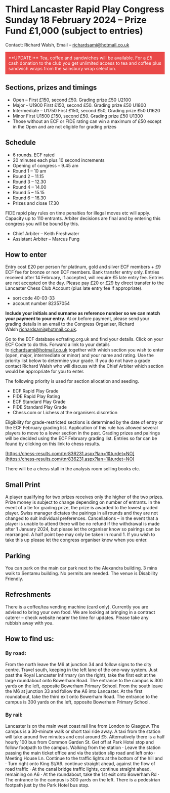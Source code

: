 # Third Lancaster Rapid Play Congress Sunday 18 February 2024 – Prize Fund £1,000 (subject to entries)
Contact: Richard Walsh, Email –
[richardsami@hotmail.co.uk](mailto:richardsami@hotmail.co.uk)

<div style="background-color: #EA4948; color: white; padding: 10px;">
**UPDATE:**
    Tea, coffee and sandwiches will be available.
    For a £5 cash donation to the club you get unlimited access to tea and coffee plus sandwich wraps from the sainsbury wrap selection.
</div>

## Sections, prizes and timings
- Open – First £150, second £50. Grading prize £50 U2100
- Major - U1900 First £150, second £50. Grading prize £50 U1800
- Intermediate – U1750 First £150, second £50, Grading prize £50 U1620
- Minor First U1500 £150, second £50. Grading prize £50 U1300
- Those without an ECF or FIDE rating can win a maximum of £50 except in the Open and are not eligible for grading prizes

## Schedule
- 6 rounds. ECF rated
- 20 minutes each plus 10 second increments
- Opening of congress – 9.45 am
- Round 1 – 10 am
- Round 2 – 11.15
- Round 3 – 12.30
- Round 4 – 14.00
- Round 5 – 15.15
- Round 6 – 16.30
- Prizes and close 17.30

FIDE rapid play rules on time penalties for illegal moves etc will apply. Capacity up to 110 entrants. Arbiter decisions are final and by entering this congress you will be bound by this.

- Chief Arbiter – Keith Freshwater
- Assistant Arbiter – Marcus Fung

## How to enter
Entry cost £20 per person for platinum, gold and silver ECF members + £9 ECF fee for bronze or non ECF members. Bank transfer entry only.
Entries received after 14 February, if accepted, will require £5 late entry fee. Entries are not accepted on the day.
Please pay £20 or £29 by direct transfer to the Lancaster Chess Club Account (plus late entry fee if appropriate).

- sort code 40-03-33
- account number 82357054

**Include your initials and surname as reference number so we can match your payment to your entry.**
At or before payment, please send your grading details in an email to the Congress Organiser, Richard Walsh [richardsami@hotmail.co.uk](mailto:richardsami@hotmail.co.uk). 

Go to the ECF database ecfrating.org.uk and find your details. Click on your ECF Code to do this. Forward a link to your details to [richardsami@hotmail.co.uk](mailto:richardsami@hotmail.co.uk) together with which section you wish to enter (open, major, intermediate or minor) and your name and rating. Use the priority list below to determine your grade. If you do not have a grade contact Richard Walsh who will discuss with the Chief Arbiter which section would be appropriate for you to enter.

The following priority is used for section allocation and seeding.

- ECF Rapid Play Grade
- FIDE Rapid Play Rating
- ECF Standard Play Grade
- FIDE Standard Play Grade
- Chess.com or Lichess at the organisers discretion

Eligibility for grade-restricted sections is determined by the date of entry or the ECF February grading list. Application of this rule has allowed several players to move to a lower section in the past. Grading prizes and pairings will be decided using the ECF February grading list.
Entries so far can be found by clicking on this link to chess results.

[https://chess-results.com/tnr836231.aspx?lan=1&turdet=NO](https://chess-results.com/tnr836231.aspx?lan=1&turdet=NO)

There will be a chess stall in the analysis room selling books etc.

## Small Print

A player qualifying for two prizes receives only the higher of the two prizes. Prize money is subject to change depending on number of entrants.
In the event of a tie for grading prize, the prize is awarded to the lowest graded player.
Swiss manager dictates the pairings in all rounds and they are not changed to suit individual preferences.
Cancellations – in the event that a player is unable to attend there will be no refund if the withdrawal is made after 1 January 2024, but please let the organiser know so pairings can be rearranged.
A half point bye may only be taken in round 1. If you wish to take this up please let the congress organiser know when you enter. 

## Parking

You can park on the main car park next to the Alexandra building. 3 mins walk to Sentamu building. No permits are needed. 
The venue is Disability Friendly.

## Refreshments

There is a coffee/tea vending machine (card only). Currently you are advised to bring your own food. We are looking at bringing in a contract caterer – check website nearer the time for updates. Please take any rubbish away with you.

## How to find us:

### By road:
From the north leave the M6 at junction 34 and follow signs to the city centre. Travel south, keeping in the left lane of the one-way system. Just past the Royal Lancaster Infirmary (on the right), take the first exit at the large roundabout onto Bowerham Road. The entrance to the campus is 300 yards on the left, opposite Bowerham Primary School. From the south leave the M6 at junction 33 and follow the A6 into Lancaster. At the first roundabout, take the third exit onto Bowerham Road. The entrance to the campus is 300 yards on the left, opposite Bowerham Primary School.

### By rail:
Lancaster is on the main west coast rail line from London to Glasgow. The campus is a 30-minute walk or short taxi ride away. A taxi from the station will take around five minutes and cost around £5. Alternatively there is a half hourly 100 bus from Common Garden St. Get off at Park Hotel stop and follow footpath to the campus.
Walking from the station · Leave the station passing the main ticket office and via the station slip road and left onto · Meeting House Ln. Continue to the traffic lights at the bottom of the hill and · Turn right onto King St/A6. continue straight ahead, against the flow of road traffic · At the canal bridge traffic lights, continue straight ahead, remaining on A6 · At the roundabout, take the 1st exit onto Bowerham Rd · The entrance to the campus is 300 yards on the left. There is a pedestrian footpath just by the Park Hotel bus stop.

